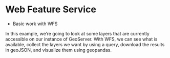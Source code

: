 # Web Feature Service

* Basic work with WFS

In this example, we’re going to look at some layers that are currently accessible on our instance of GeoServer. 
With WFS, we can see what is available, collect the layers we want by using a query, download the results in 
geoJSON, and visualize them using geopandas.
